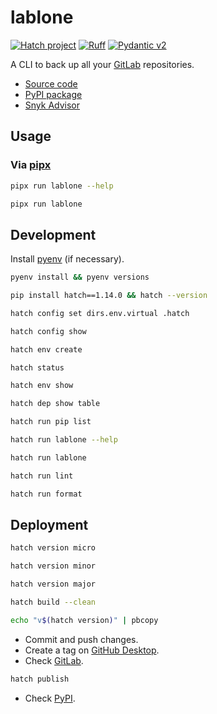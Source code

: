 # lablone

[![Hatch project](https://img.shields.io/badge/%F0%9F%A5%9A-Hatch-4051b5.svg)](https://github.com/pypa/hatch)
[![Ruff](https://img.shields.io/endpoint?url=https://raw.githubusercontent.com/astral-sh/ruff/main/assets/badge/v2.json)](https://github.com/astral-sh/ruff)
[![Pydantic v2](https://img.shields.io/endpoint?url=https://raw.githubusercontent.com/pydantic/pydantic/main/docs/badge/v2.json)](https://pydantic.dev)

A CLI to back up all your [GitLab](https://about.gitlab.com/) repositories.

- [Source code](https://gitlab.com/joaommpalmeiro/lablone)
- [PyPI package](https://pypi.org/project/lablone/)
- [Snyk Advisor](https://snyk.io/advisor/python/lablone)

## Usage

### Via [pipx](https://github.com/pypa/pipx)

```bash
pipx run lablone --help
```

```bash
pipx run lablone
```

## Development

Install [pyenv](https://github.com/pyenv/pyenv) (if necessary).

```bash
pyenv install && pyenv versions
```

```bash
pip install hatch==1.14.0 && hatch --version
```

```bash
hatch config set dirs.env.virtual .hatch
```

```bash
hatch config show
```

```bash
hatch env create
```

```bash
hatch status
```

```bash
hatch env show
```

```bash
hatch dep show table
```

```bash
hatch run pip list
```

```bash
hatch run lablone --help
```

```bash
hatch run lablone
```

```bash
hatch run lint
```

```bash
hatch run format
```

## Deployment

```bash
hatch version micro
```

```bash
hatch version minor
```

```bash
hatch version major
```

```bash
hatch build --clean
```

```bash
echo "v$(hatch version)" | pbcopy
```

- Commit and push changes.
- Create a tag on [GitHub Desktop](https://github.blog/2020-05-12-create-and-push-tags-in-the-latest-github-desktop-2-5-release/).
- Check [GitLab](https://gitlab.com/joaommpalmeiro/lablone/-/tags).

```bash
hatch publish
```

- Check [PyPI](https://pypi.org/project/lablone/).
